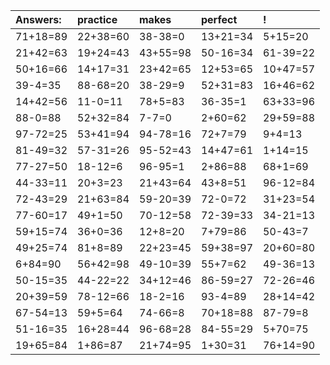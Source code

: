 | Answers: | practice | makes | perfect | ! |
| :--- | :--- | :--- | :--- | :--- |
| 71+18=89 | 22+38=60 | 38-38=0 | 13+21=34 | 5+15=20 | 
| 21+42=63 | 19+24=43 | 43+55=98 | 50-16=34 | 61-39=22 | 
| 50+16=66 | 14+17=31 | 23+42=65 | 12+53=65 | 10+47=57 | 
| 39-4=35 | 88-68=20 | 38-29=9 | 52+31=83 | 16+46=62 | 
| 14+42=56 | 11-0=11 | 78+5=83 | 36-35=1 | 63+33=96 | 
| 88-0=88 | 52+32=84 | 7-7=0 | 2+60=62 | 29+59=88 | 
| 97-72=25 | 53+41=94 | 94-78=16 | 72+7=79 | 9+4=13 | 
| 81-49=32 | 57-31=26 | 95-52=43 | 14+47=61 | 1+14=15 | 
| 77-27=50 | 18-12=6 | 96-95=1 | 2+86=88 | 68+1=69 | 
| 44-33=11 | 20+3=23 | 21+43=64 | 43+8=51 | 96-12=84 | 
| 72-43=29 | 21+63=84 | 59-20=39 | 72-0=72 | 31+23=54 | 
| 77-60=17 | 49+1=50 | 70-12=58 | 72-39=33 | 34-21=13 | 
| 59+15=74 | 36+0=36 | 12+8=20 | 7+79=86 | 50-43=7 | 
| 49+25=74 | 81+8=89 | 22+23=45 | 59+38=97 | 20+60=80 | 
| 6+84=90 | 56+42=98 | 49-10=39 | 55+7=62 | 49-36=13 | 
| 50-15=35 | 44-22=22 | 34+12=46 | 86-59=27 | 72-26=46 | 
| 20+39=59 | 78-12=66 | 18-2=16 | 93-4=89 | 28+14=42 | 
| 67-54=13 | 59+5=64 | 74-66=8 | 70+18=88 | 87-79=8 | 
| 51-16=35 | 16+28=44 | 96-68=28 | 84-55=29 | 5+70=75 | 
| 19+65=84 | 1+86=87 | 21+74=95 | 1+30=31 | 76+14=90 | 
